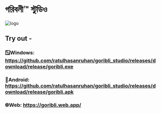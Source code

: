# গরিবলী™ স্টুডিও

![logo](https://github.com/user-attachments/assets/dc4dced3-4ac8-4d67-8095-78faab29d2d8)

## Try out -

### 🪟Windows: https://github.com/ratulhasanruhan/goribli_studio/releases/download/release/goribli.exe
### 📱Android: https://github.com/ratulhasanruhan/goribli_studio/releases/download/release/goribli.apk
### 🌐Web: https://goribli.web.app/
